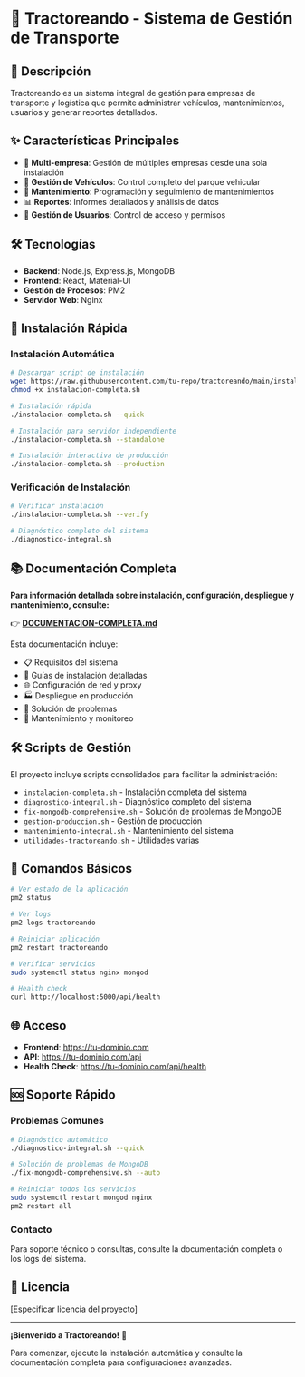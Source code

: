 # 🚛 Tractoreando - Sistema de Gestión de Transporte

## 📖 Descripción

Tractoreando es un sistema integral de gestión para empresas de transporte y logística que permite administrar vehículos, mantenimientos, usuarios y generar reportes detallados.

## ✨ Características Principales

- 🏢 **Multi-empresa**: Gestión de múltiples empresas desde una sola instalación
- 🚛 **Gestión de Vehículos**: Control completo del parque vehicular
- 🔧 **Mantenimiento**: Programación y seguimiento de mantenimientos
- 📊 **Reportes**: Informes detallados y análisis de datos
- 👥 **Gestión de Usuarios**: Control de acceso y permisos

## 🛠️ Tecnologías

- **Backend**: Node.js, Express.js, MongoDB
- **Frontend**: React, Material-UI
- **Gestión de Procesos**: PM2
- **Servidor Web**: Nginx

## 🚀 Instalación Rápida

### Instalación Automática

```bash
# Descargar script de instalación
wget https://raw.githubusercontent.com/tu-repo/tractoreando/main/instalacion-completa.sh
chmod +x instalacion-completa.sh

# Instalación rápida
./instalacion-completa.sh --quick

# Instalación para servidor independiente
./instalacion-completa.sh --standalone

# Instalación interactiva de producción
./instalacion-completa.sh --production
```

### Verificación de Instalación

```bash
# Verificar instalación
./instalacion-completa.sh --verify

# Diagnóstico completo del sistema
./diagnostico-integral.sh
```

## 📚 Documentación Completa

**Para información detallada sobre instalación, configuración, despliegue y mantenimiento, consulte:**

👉 **[DOCUMENTACION-COMPLETA.md](./DOCUMENTACION-COMPLETA.md)**

Esta documentación incluye:

- 📋 Requisitos del sistema
- 🚀 Guías de instalación detalladas
- 🌐 Configuración de red y proxy
- 🏭 Despliegue en producción
- 🔧 Solución de problemas
- 🔧 Mantenimiento y monitoreo

## 🛠️ Scripts de Gestión

El proyecto incluye scripts consolidados para facilitar la administración:

- `instalacion-completa.sh` - Instalación completa del sistema
- `diagnostico-integral.sh` - Diagnóstico completo del sistema
- `fix-mongodb-comprehensive.sh` - Solución de problemas de MongoDB
- `gestion-produccion.sh` - Gestión de producción
- `mantenimiento-integral.sh` - Mantenimiento del sistema
- `utilidades-tractoreando.sh` - Utilidades varias

## 🔧 Comandos Básicos

```bash
# Ver estado de la aplicación
pm2 status

# Ver logs
pm2 logs tractoreando

# Reiniciar aplicación
pm2 restart tractoreando

# Verificar servicios
sudo systemctl status nginx mongod

# Health check
curl http://localhost:5000/api/health
```

## 🌐 Acceso

- **Frontend**: https://tu-dominio.com
- **API**: https://tu-dominio.com/api
- **Health Check**: https://tu-dominio.com/api/health

## 🆘 Soporte Rápido

### Problemas Comunes

```bash
# Diagnóstico automático
./diagnostico-integral.sh --quick

# Solución de problemas de MongoDB
./fix-mongodb-comprehensive.sh --auto

# Reiniciar todos los servicios
sudo systemctl restart mongod nginx
pm2 restart all
```

### Contacto

Para soporte técnico o consultas, consulte la documentación completa o los logs del sistema.

## 📄 Licencia

[Especificar licencia del proyecto]

---

**¡Bienvenido a Tractoreando!** 🎉

Para comenzar, ejecute la instalación automática y consulte la documentación completa para configuraciones avanzadas.